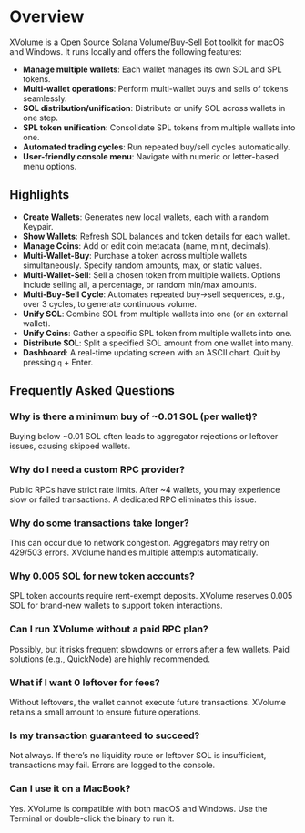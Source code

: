 # Overview

XVolume is a Open Source Solana Volume/Buy-Sell Bot toolkit for macOS and Windows. It runs locally and offers the following features:

- **Manage multiple wallets**: Each wallet manages its own SOL and SPL tokens.
- **Multi-wallet operations**: Perform multi-wallet buys and sells of tokens seamlessly.
- **SOL distribution/unification**: Distribute or unify SOL across wallets in one step.
- **SPL token unification**: Consolidate SPL tokens from multiple wallets into one.
- **Automated trading cycles**: Run repeated buy/sell cycles automatically.
- **User-friendly console menu**: Navigate with numeric or letter-based menu options.

## Highlights

- **Create Wallets**: Generates new local wallets, each with a random Keypair.
- **Show Wallets**: Refresh SOL balances and token details for each wallet.
- **Manage Coins**: Add or edit coin metadata (name, mint, decimals).
- **Multi-Wallet-Buy**: Purchase a token across multiple wallets simultaneously. Specify random amounts, max, or static values.
- **Multi-Wallet-Sell**: Sell a chosen token from multiple wallets. Options include selling all, a percentage, or random min/max amounts.
- **Multi-Buy-Sell Cycle**: Automates repeated buy→sell sequences, e.g., over 3 cycles, to generate continuous volume.
- **Unify SOL**: Combine SOL from multiple wallets into one (or an external wallet).
- **Unify Coins**: Gather a specific SPL token from multiple wallets into one.
- **Distribute SOL**: Split a specified SOL amount from one wallet into many.
- **Dashboard**: A real-time updating screen with an ASCII chart. Quit by pressing `q` + Enter.

## Frequently Asked Questions

### Why is there a minimum buy of ~0.01 SOL (per wallet)?
Buying below ~0.01 SOL often leads to aggregator rejections or leftover issues, causing skipped wallets.

### Why do I need a custom RPC provider?
Public RPCs have strict rate limits. After ~4 wallets, you may experience slow or failed transactions. A dedicated RPC eliminates this issue.

### Why do some transactions take longer?
This can occur due to network congestion. Aggregators may retry on 429/503 errors. XVolume handles multiple attempts automatically.

### Why 0.005 SOL for new token accounts?
SPL token accounts require rent-exempt deposits. XVolume reserves 0.005 SOL for brand-new wallets to support token interactions.

### Can I run XVolume without a paid RPC plan?
Possibly, but it risks frequent slowdowns or errors after a few wallets. Paid solutions (e.g., QuickNode) are highly recommended.

### What if I want 0 leftover for fees?
Without leftovers, the wallet cannot execute future transactions. XVolume retains a small amount to ensure future operations.

### Is my transaction guaranteed to succeed?
Not always. If there’s no liquidity route or leftover SOL is insufficient, transactions may fail. Errors are logged to the console.

### Can I use it on a MacBook?
Yes. XVolume is compatible with both macOS and Windows. Use the Terminal or double-click the binary to run it.

